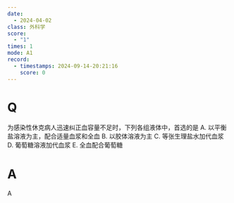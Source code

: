 ```yaml
---
date:
  - 2024-04-02
class: 外科学
score:
  - "1"
times: 1
mode: A1
record:
  - timestamps: 2024-09-14-20:21:16
    score: 0
---
```



# Q
为感染性休克病人迅速纠正血容量不足时，下列各组液体中，首选的是
A. 以平衡盐溶液为主，配合适量血浆和全血 B. 以胶体溶液为主
C. 等张生理盐水加代血浆 D. 葡萄糖溶液加代血浆
E. 全血配合葡萄糖

# A

A


